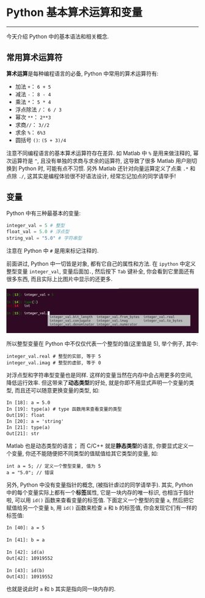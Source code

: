 # Python 基本算术运算和变量

---
今天介绍 Python 中的基本语法和相关概念. 
## 常用算术运算符

**算术运算**是每种编程语言的必备, Python 中常用的算术运算符有:

* 加法 `+`： `6 + 5`
* 减法 `-`： `8 - 4`
* 乘法 `*`： `5 * 4`
* 浮点除法 `/`： `6 / 3` 
* 幂次 `**`： `2**3`
* 求商`//`： `3//2`
* 求余 `%`： `6%3`
* 圆括号 `()`: `(5 + 3)/4`

注意不同编程语言的基本算术运算符存在差异. 如 Matlab 中 `%` 是用来做注释的, 幂次运算符是 `^`, 且没有单独的求商与求余的运算符, 这导致了很多 Matlab 用户刚切换到 Python 时, 可能有点不习惯. 另外 Matlab 还针对向量运算定义了点乘 `.*` 和点除 `./`, 这其实是编程体验很不好语法设计, 经常忘记加点的同学请举手! 

## 变量

Python 中有三种最基本的变量:

```python
integer_val = 5 # 整型
float_val = 5.0 # 浮点型
string_val = "5.0" # 字符串型
```
注意在 Python 中 `#` 是用来标记注释的.

前面讲过, Python 中一切皆是对象, 都有它自己的属性和方法. 在 `ipython` 中定义整型变量 `integer_val`, 变量后面加`.`, 然后按下 `Tab` 键补全, 你会看到它里面还有很多东西, 而且实际上比图片中显示的还更多. 

![](/figures/int.png)

所以整型变量在 Python 中不仅仅代表一个整型的值(这里值是 5), 举个例子, 其中:

```
integer_val.real # 整型的实部, 等于 5
integer_val.imag # 整型的虚部, 等于 0
```
对浮点型和字符串型变量也是同样. 这样的变量当然在内存中会占用更多的空间, 降低运行效率. 但这带来了**动态类型**的好处, 就是你即不用显式声明一个变量的类型, 而且还可以随意更换变量的类型, 如:

```
In [18]: a = 5.0
In [19]: type(a) # type 函数用来查看变量的类型
Out[19]: float
In [20]: a = 'string'
In [21]: type(a)
Out[21]: str
```

Matlab 也是动态类型的语言； 而 C/C++ 就是**静态类型**的语言, 你要显式定义一个变量, 你还不能随便把不同类型的值赋值给其它类型的变量, 如:

```
int a = 5; // 定义一个整型变量, 值为 5
a = "5.0"; // 错误
```

另外, Python 中没有变量指针的概念, (被指针虐过的同学请举手). 其实, Python 中的每个变量实际上都有一个**标签**属性, 它是一块内存的唯一标识, 也相当于指针啦, 可以用 `id()` 函数来查看变量的标签值. 下面定义一个整型的变量 `a`, 然后把它赋值给另一个变量 `b`, 用 `id()` 函数来检查 `a` 和 `b` 的标签值, 你会发现它们有一样的标签值:


```
In [40]: a = 5

In [41]: b = a

In [42]: id(a)
Out[42]: 10919552

In [43]: id(b)
Out[43]: 10919552
```
也就是说此时 `a` 和 `b` 其实是指向同一块内存的. 









